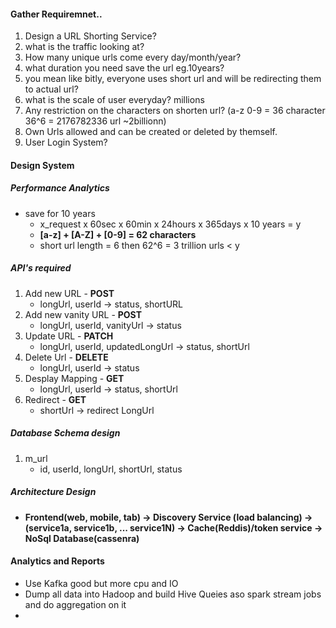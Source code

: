 

#### Gather Requiremnet..

1. Design a URL Shorting Service?
2. what is the traffic looking at?
3. How many unique urls come every day/month/year?
4. what duration you need save the url eg.10years?
5. you mean like bitly, everyone uses short url and will be redirecting them to actual url?
6. what is the scale of user everyday? millions
7. Any restriction on the characters on shorten url? (a-z 0-9 = 36 character 36^6 = 2176782336 url ~2billionn)
8. Own Urls allowed and can be created or deleted by themself.
9. User Login System?


#### Design  System

##### Performance Analytics
* save for 10 years
   * x_request x 60sec x 60min x 24hours x 365days x 10 years = y
   * __[a-z] + [A-Z] + [0-9] = 62 characters__
   * short url length = 6 then 62^6 = 3 trillion urls < y

##### API's required
1. Add new URL  - __POST__  
    * longUrl, userId -> status, shortURL  
2. Add new vanity URL - __POST__
    * longUrl, userId, vanityUrl -> status
3. Update URL - __PATCH__
    * longUrl, userId, updatedLongUrl -> status, shortUrl
4. Delete Url - __DELETE__
    * longUrl, userId -> status
5. Desplay Mapping - __GET__
    * longUrl, userId -> status, shortUrl
6. Redirect - __GET__
    * shortUrl -> redirect LongUrl

##### Database Schema design
1. m_url
      * id, userId, longUrl, shortUrl, status

##### Architecture Design
* __Frontend(web, mobile, tab) -> Discovery Service (load balancing) -> (service1a, service1b, ... service1N) -> Cache(Reddis)/token service -> NoSql Database(cassenra)__

#### Analytics and Reports
* Use Kafka good but more cpu and IO
* Dump all data into Hadoop and build Hive Queies aso spark stream jobs and do aggregation on it
* 





